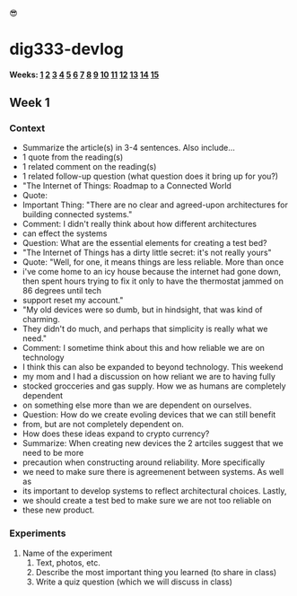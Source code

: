 😎
# dig333-devlog

#### Weeks: [1](#week-1) [2](#week-2) [3](#week-3) [4](#week-4) [5](#week-5) [6](#week-6) [7](#week-7) [8](#week-8) [9](#week-9) [10](#week-10) [11](#week-11) [12](#week-12) [13](#week-13) [14](#week-14) [15](#week-15)










<!--
BELOW IS A WEEKLY TEMPLATE. COPY/PASTE IT TO ADD A WEEK. SEE ASSIGNMENTS FOR DETAILS 
https://docs.google.com/document/d/1PAoPz-3vDPFWS5q9RHRb-dC7T4earpFXJW8w6v9wfZ0/edit
-->



## Week 1

### Context

- Summarize the article(s) in 3-4 sentences. Also include...
- 1 quote from the reading(s)
- 1 related comment on the reading(s)
- 1 related follow-up question (what question does it bring up for you?)
- "The Internet of Things: Roadmap to a Connected World
- Quote:
- Important Thing: "There are no clear and agreed-upon architectures for building connected systems."
- Comment: I didn't really think about how different architectures
- can effect the systems
- Question: What are the essential elements for creating a test bed?
- "The Internet of Things has a dirty little secret: it's not really yours"
- Quote: "Well, for one, it means things are less reliable. More than once
- i've come home to an icy house because the internet had gone down, then spent hours trying to fix it only to have the thermostat jammed on 86 degrees until tech
- support reset my account."
- "My old devices were so dumb, but in hindsight, that was kind of charming.
- They didn't do much, and perhaps that simplicity is really what we need."
- Comment: I sometime think about this and how reliable we are on technology
- I think this can also be expanded to beyond technology. This weekend
- my mom and I had a discussion on how reliant we are to having fully 
- stocked grocceries and gas supply. How we as humans are completely dependent
- on something else more than we are dependent on ourselves.
- Question: How do we create evoling devices that we can still benefit
- from, but are not completely dependent on.
- How does these ideas expand to crypto currency?
- Summarize: When creating new devices the 2 artciles suggest that we need to be more
- precaution when constructing around reliability. More specifically
- we need to make sure there is agreemenent between systems. As well as
- its important to develop systems to reflect architectural choices. Lastly,
- we should create a test bed to make sure we are not too reliable on 
- these new product.



### Experiments

<!-- List each Platt experiment / Monk recipe outcome, adding notes, photos, schematics, captions to show your work. -->

1. Name of the experiment
    1. Text, photos, etc.
    1. Describe the most important thing you learned (to share in class)
    1. Write a quiz question (which we will discuss in class)
